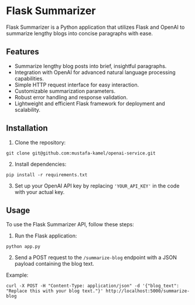# Flask Summarizer

Flask Summarizer is a Python application that utilizes Flask and OpenAI to summarize lengthy blogs into concise paragraphs with ease.

## Features

- Summarize lengthy blog posts into brief, insightful paragraphs.
- Integration with OpenAI for advanced natural language processing capabilities.
- Simple HTTP request interface for easy interaction.
- Customizable summarization parameters.
- Robust error handling and response validation.
- Lightweight and efficient Flask framework for deployment and scalability.

## Installation

1. Clone the repository:

```
git clone git@github.com:mustafa-kamel/openai-service.git
```

2. Install dependencies:

```
pip install -r requirements.txt
```

3. Set up your OpenAI API key by replacing `'YOUR_API_KEY'` in the code with your actual key.

## Usage

To use the Flask Summarizer API, follow these steps:

1. Run the Flask application:

```
python app.py
```

2. Send a POST request to the `/summarize-blog` endpoint with a JSON payload containing the blog text.

Example:

```
curl -X POST -H "Content-Type: application/json" -d '{"blog_text": "Replace this with your blog text."}' http://localhost:5000/summarize-blog
```
